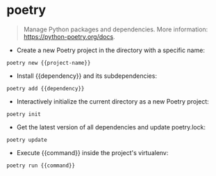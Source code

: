 # poetry

> Manage Python packages and dependencies.
> More information: <https://python-poetry.org/docs>.

- Create a new Poetry project in the directory with a specific name:

`poetry new {{project-name}}`

- Install {{dependency}} and its subdependencies:

`poetry add {{dependency}}`

- Interactively initialize the current directory as a new Poetry project:

`poetry init`

- Get the latest version of all dependencies and update poetry.lock:

`poetry update`

- Execute {{command}} inside the project's virtualenv:

`poetry run {{command}}`
